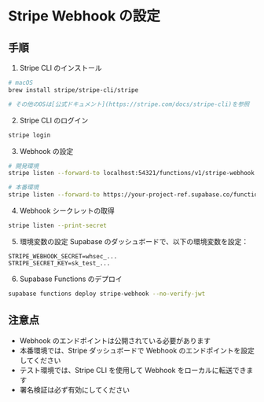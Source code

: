 # Stripe Webhook の設定

## 手順

1. Stripe CLI のインストール

```bash
# macOS
brew install stripe/stripe-cli/stripe

# その他のOSは[公式ドキュメント](https://stripe.com/docs/stripe-cli)を参照
```

2. Stripe CLI のログイン

```bash
stripe login
```

3. Webhook の設定

```bash
# 開発環境
stripe listen --forward-to localhost:54321/functions/v1/stripe-webhook

# 本番環境
stripe listen --forward-to https://your-project-ref.supabase.co/functions/v1/stripe-webhook
```

4. Webhook シークレットの取得

```bash
stripe listen --print-secret
```

5. 環境変数の設定
   Supabase のダッシュボードで、以下の環境変数を設定：

```
STRIPE_WEBHOOK_SECRET=whsec_...
STRIPE_SECRET_KEY=sk_test_...
```

6. Supabase Functions のデプロイ

```bash
supabase functions deploy stripe-webhook --no-verify-jwt
```

## 注意点

- Webhook のエンドポイントは公開されている必要があります
- 本番環境では、Stripe ダッシュボードで Webhook のエンドポイントを設定してください
- テスト環境では、Stripe CLI を使用して Webhook をローカルに転送できます
- 署名検証は必ず有効にしてください
